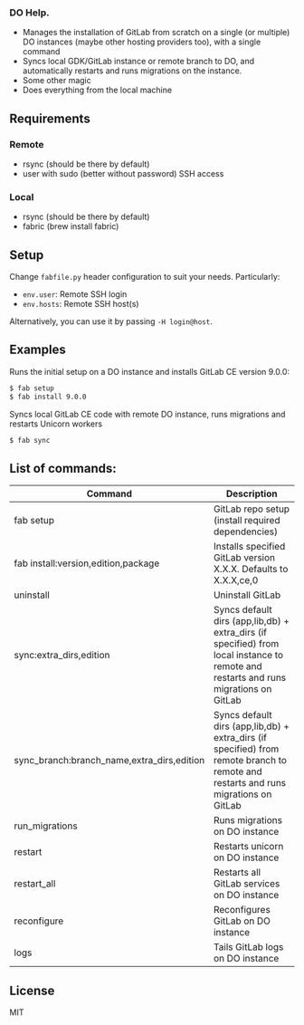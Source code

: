 ### DO Help.

  - Manages the installation of GitLab from scratch on a single (or multiple) DO instances (maybe other hosting providers too), with a single command
  - Syncs local GDK/GitLab instance or remote branch to DO, and automatically restarts and runs migrations on the instance.
  - Some other magic
  - Does everything from the local machine

## Requirements
### Remote
 - rsync (should be there by default)
 - user with sudo (better without password) SSH access
### Local
 - rsync (should be there by default)
 - fabric (brew install fabric)

## Setup

Change `fabfile.py` header configuration to suit your needs. Particularly:

 - `env.user`: Remote SSH login
 - `env.hosts`: Remote SSH host(s)

Alternatively, you can use it by passing `-H login@host`.

## Examples

Runs the initial setup on a DO instance and installs GitLab CE version 9.0.0:

```sh
$ fab setup
$ fab install 9.0.0
```

Syncs local GitLab CE code with remote DO instance, runs migrations and restarts Unicorn workers

```sh
$ fab sync
```

## List of commands:

| Command | Description |
| ------ | ------ |
| fab setup | GitLab repo setup (install required dependencies) |
| fab install:version,edition,package | Installs specified GitLab version X.X.X. Defaults to X.X.X,ce,0|
| uninstall | Uninstall GitLab |
| sync:extra_dirs,edition | Syncs default dirs (app,lib,db) + extra_dirs (if specified) from local instance to remote and restarts and runs migrations on GitLab |
| sync_branch:branch_name,extra_dirs,edition | Syncs default dirs (app,lib,db) + extra_dirs (if specified) from remote branch to remote and restarts and runs migrations on GitLab |
| run_migrations | Runs migrations on DO instance |
| restart | Restarts unicorn on DO instance |
| restart_all | Restarts all GitLab services on DO instance |
| reconfigure | Reconfigures GitLab on DO instance |
| logs | Tails GitLab logs on DO instance |

License
----

MIT

